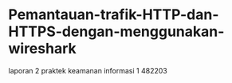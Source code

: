# Pemantauan-trafik-HTTP-dan-HTTPS-dengan-menggunakan-wireshark
laporan 2 praktek keamanan informasi 1 482203
